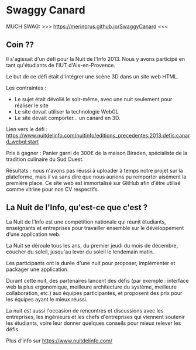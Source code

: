 # Swaggy Canard

MUCH SWAG: \>\>\> https://merinorus.github.io/SwaggyCanard <<<



## Coin ??

Il s'agissait d'un défi pour la Nuit de l'Info 2013. Nous y avons participé en tant qu'étudiants de l'IUT d'Aix-en-Provence.

Le but de ce défi était d'intégrer une scène 3D dans un site web HTML.

Les contraintes :
- Le sujet était dévoilé le soir-même, avec une nuit seulement pour réaliser le site
- Le site devait utiliser la technologie WebGL
- Le site devait comporter... un canard en 3D.


Lien vers le défi : https://www.nuitdelinfo.com/nuitinfo/editions_precedentes:2013:defis:canard_webgl:start

Prix à gagner : Panier garni de 300€ de la maison Biraden, spécialiste de la tradition culinaire du Sud Ouest.

Résultats : nous n'avons pas réussi à uploader à temps notre projet sur la plateforme, mais il va sans dire que nous aurions pu remporter aisément la première place. Ce site web est immortalisé sur GitHub afin d'être utilisé comme vitrine pour nos CV respectifs.

## La Nuit de l'Info, qu'est-ce que c'est ?

La Nuit de l’Info est une compétition nationale qui réunit étudiants, enseignants et entreprises pour travailler ensemble sur le développement d’une application web.

La Nuit se déroule tous les ans, du premier jeudi du mois de décembre, coucher du soleil, jusqu'au lever du soleil le lendemain matin.

Les participants ont la durée d'une nuit pour proposer, implémenter et packager une application.

Durant cette nuit, des partenaires lancent des défis (par exemple : interface web la plus ergonomique, meilleure architecture du système, meilleure collaboration, etc.) aux équipes participantes, et proposent des prix pour les équipes ayant le mieux réussi.

La nuit est aussi l'occasion de rencontres et discussions avec les entreprises, les ingénieurs et les chefs d'entreprises qui viennent soutenir les étudiants, voire leur donner quelques conseils pour mieux relever les défis.

Plus d'info sur https://www.nuitdelinfo.com/